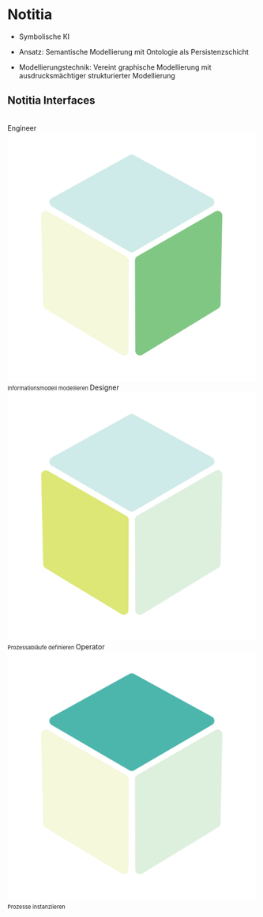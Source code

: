 # Notitia

<v-click>

-   Symbolische KI

</v-click>

<v-click>

-   Ansatz: Semantische Modellierung mit Ontologie als Persistenzschicht

</v-click>

<v-click>

-   Modellierungstechnik: Vereint graphische Modellierung mit ausdrucksmächtiger strukturierter Modellierung

</v-click>

<v-click>

## Notitia Interfaces

</v-click>

<br/>

<div class="d-flex justify-space-around">
    <v-card v-click dark width="200">
        <v-card-title style="text-align: center">
            Engineer
        </v-card-title>
        <v-card-text style="text-align: center; font-size: 11px">
            <img src="/img/notitia-engineer-cube.svg">
            Informationsmodell modellieren
        </v-card-text>
    </v-card>
    <v-card v-click dark width="200">
        <v-card-title style="text-align: center">
            Designer
        </v-card-title>
        <v-card-text style="text-align: center; font-size: 11px">
            <img src="/img/notitia-designer-cube.svg">
            Prozessabläufe definieren
        </v-card-text>
    </v-card>
    <v-card v-click dark width="200">
        <v-card-title style="text-align: center">
            Operator
        </v-card-title>
        <v-card-text style="text-align: center; font-size: 11px">
            <img src="/img/notitia-operator-cube.svg">
            Prozesse instanziieren
        </v-card-text>
    </v-card>
</div>
